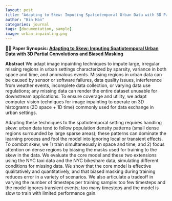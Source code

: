 ```yaml
---
layout: post
title: "Adapting to Skew: Imputing Spatiotemporal Urban Data with 3D Partial Convolutions and Biased Masking"
author: "Bin Han"
categories: journal
tags: [documentation, sample]
image: urban-inpainting.png
---
```


📖📖 **Paper Synopsis: [Adapting to Skew: Imputing Spatiotemporal Urban Data with 3D Partial Convolutions and Biased Masking](https://arxiv.org/abs/2301.04233)**

**Abstract** We adapt image inpainting techniques to impute large, irregular missing regions in urban settings characterized by sparsity, variance in both space and time, and anomalous events. Missing regions in urban data can be caused by sensor or software failures, data quality issues, interference from weather events, incomplete data collection, or varying data use regulations; any missing data can render the entire dataset unusable for downstream applications. To ensure coverage and utility, we adapt computer vision techniques for image inpainting to operate on 3D histograms (2D space + 1D time) commonly used for data exchange in urban settings. 

Adapting these techniques to the spatiotemporal setting requires handling skew: urban data tend to follow population density  patterns (small dense regions surrounded by large sparse areas); these patterns can dominate the learning process and fool the model into ignoring local or transient effects. To combat skew, we 1) train simultaneously in space and time, and 2) focus attention on dense regions by biasing the masks used for training to the skew in the data. We evaluate the core model and these two extensions using the NYC taxi data and the NYC bikeshare data, simulating different conditions for missing data. We show  that the core model is effective qualitatively and quantitatively, and that biased masking during training reduces error in a variety of scenarios. We also articulate a tradeoff in varying the number of timesteps per training sample: too few timesteps and the model ignores transient events; too many timesteps and the model is slow to train with limited performance gain.
